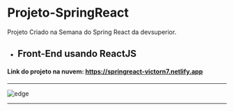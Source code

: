 # Projeto-SpringReact
Projeto Criado na Semana do Spring React da devsuperior.

- ## Front-End usando ReactJS
 
#### Link do projeto na nuvem: https://springreact-victorn7.netlify.app
---
![edge](https://user-images.githubusercontent.com/78637454/132753595-2c2ae086-fbb5-45ab-9ee2-78eebb63b44f.JPG)

---
